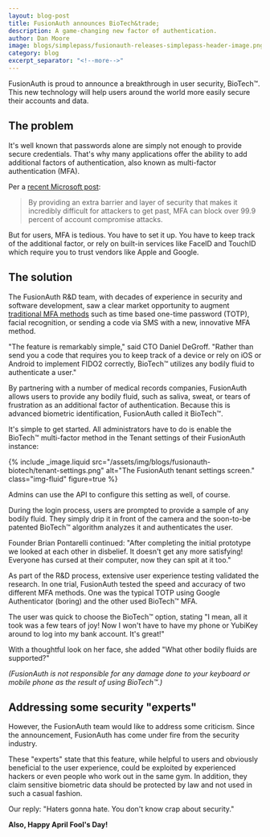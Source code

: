```yaml
---
layout: blog-post
title: FusionAuth announces BioTech&trade;
description: A game-changing new factor of authentication.
author: Dan Moore
image: blogs/simplepass/fusionauth-releases-simplepass-header-image.png
category: blog
excerpt_separator: "<!--more-->"
---
```


FusionAuth is proud to announce a breakthrough in user security, BioTech&trade;. This new technology will help users around the world more easily secure their accounts and data.

<!--more-->

## The problem 

It's well known that passwords alone are simply not enough to provide secure credentials. That's why many applications offer the ability to add additional factors of authentication, also known as multi-factor authentication (MFA).

Per a [recent Microsoft post](https://www.microsoft.com/security/blog/2019/08/20/one-simple-action-you-can-take-to-prevent-99-9-percent-of-account-attacks/):

> By providing an extra barrier and layer of security that makes it incredibly difficult for attackers to get past, MFA can block over 99.9 percent of account compromise attacks. 

But for users, MFA is tedious. You have to set it up. You have to keep track of the additional factor, or rely on built-in services like FaceID and TouchID which require you to trust vendors like Apple and Google.
 
## The solution

The FusionAuth R&D team, with decades of experience in security and software development, saw a clear market opportunity to augment [traditional MFA methods](/learn/expert-advice/authentication/multi-factor-authentication) such as time based one-time password (TOTP), facial recognition, or sending a code via SMS with a new, innovative MFA method.

"The feature is remarkably simple," said CTO Daniel DeGroff. "Rather than send you a code that requires you to keep track of a device or rely on iOS or Android to implement FIDO2 correctly, BioTech&trade; utilizes any bodily fluid to authenticate a user."

By partnering with a number of medical records companies, FusionAuth allows users to provide any bodily fluid, such as saliva, sweat, or tears of frustration as an additional factor of authentication. Because this is advanced biometric identification, FusionAuth called it BioTech&trade;.

It's simple to get started. All administrators have to do is enable the BioTech&trade; multi-factor method in the Tenant settings of their FusionAuth instance:

{% include _image.liquid src="/assets/img/blogs/fusionauth-biotech/tenant-settings.png" alt="The FusionAuth tenant settings screen." class="img-fluid" figure=true %}

Admins can use the API to configure this setting as well, of course.

During the login process, users are prompted to provide a sample of any bodily fluid. They simply drip it in front of the camera and the soon-to-be patented BioTech&trade; algorithm analyzes it and authenticates the user.

Founder Brian Pontarelli continued: "After completing the initial prototype we looked at each other in disbelief. It doesn't get any more satisfying! Everyone has cursed at their computer, now they can spit at it too."

As part of the R&D process, extensive user experience testing validated the research. In one trial, FusionAuth tested the speed and accuracy of two different MFA methods. One was the typical TOTP using Google Authenticator (boring) and the other used BioTech&trade; MFA.

The user was quick to choose the BioTech&trade; option, stating "I mean, all it took was a few tears of joy! Now I won't have to have my phone or YubiKey around to log into my bank account. It's great!"

With a thoughtful look on her face, she added "What other bodily fluids are supported?"

_(FusionAuth is not responsible for any damage done to your keyboard or mobile phone as the result of using BioTech&trade;.)_

## Addressing some security "experts"

However, the FusionAuth team would like to address some criticism. Since the announcement, FusionAuth has come under fire from the security industry. 

These "experts" state that this feature, while helpful to users and obviously beneficial to the user experience, could be exploited by experienced hackers or even people who work out in the same gym. In addition, they claim sensitive biometric data should be protected by law and not used in such a casual fashion.

Our reply: "Haters gonna hate. You don't know crap about security."

**Also, Happy April Fool's Day!**

